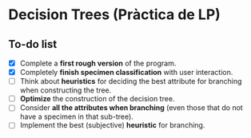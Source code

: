 # Decision Trees (Pràctica de LP)
## To-do list
- [x] Complete a **first rough version** of the program.
- [x] Completely **finish specimen classification** with user interaction.
- [ ] Think about **heuristics** for deciding the best attribute for branching when constructing the tree.
- [ ] **Optimize** the construction of the decision tree.
- [ ] Consider **all the attributes when branching** (even those that do not have a specimen in that sub-tree).
- [ ] Implement the best (subjective) **heuristic** for branching.
